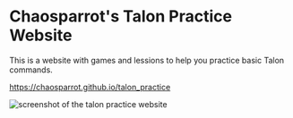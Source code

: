 # Chaosparrot's Talon Practice Website

This is a website with games and lessions to help you practice basic Talon commands.

https://chaosparrot.github.io/talon_practice

<img src="/img/talon_practice_homepage.png/"
     alt="screenshot of the talon practice website"
 />

 
